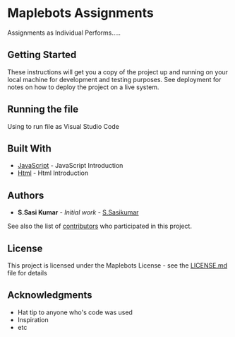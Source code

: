 # Maplebots Assignments

Assignments as Individual Performs.....

## Getting Started

These instructions will get you a copy of the project up and running on your local machine for development and testing purposes. See deployment for notes on how to deploy the project on a live system.

## Running the file

Using to run file as Visual Studio Code


## Built With

* [JavaScript](https://developer.mozilla.org/en-US/docs/Web/JavaScript/Guide/Introduction) - JavaScript Introduction
* [Html](https://www.w3schools.com/) - Html Introduction



## Authors

* **S.Sasi Kumar** - *Initial work* - [S.Sasikumar](https://github.com/zalym/gittutorial/tree/sasikumar)

See also the list of [contributors](https://github.com/zalym/gittutorial/tree/sasikumar) who participated in this project.

## License

This project is licensed under the Maplebots License - see the [LICENSE.md](LICENSE.md) file for details

## Acknowledgments

* Hat tip to anyone who's code was used
* Inspiration
* etc

